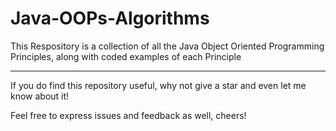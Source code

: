 # Java-OOPs-Algorithms

This Respository is a collection of all the Java Object Oriented Programming Principles, along with coded examples of each Principle 

---

If you do find this repository useful, why not give a star and even let me know about it!

Feel free to express issues and feedback as well, cheers!

